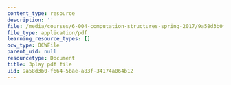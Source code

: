 ```yaml
---
content_type: resource
description: ''
file: /media/courses/6-004-computation-structures-spring-2017/9a58d3b0f6645baea83f34174a064b12_br3mu-IK9N8.pdf
file_type: application/pdf
learning_resource_types: []
ocw_type: OCWFile
parent_uid: null
resourcetype: Document
title: 3play pdf file
uid: 9a58d3b0-f664-5bae-a83f-34174a064b12
---
```

